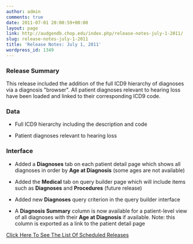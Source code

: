 ```yaml
---
author: admin
comments: true
date: 2011-07-01 20:00:59+00:00
layout: page
link: http://audgendb.chop.edu/index.php/release-notes-july-1-2011/
slug: release-notes-july-1-2011
title: 'Release Notes: July 1, 2011'
wordpress_id: 1349
---
```


### Release Summary


This release included the addition of the full ICD9 hierarchy of diagnoses via a diagnosis "browser". All patient diagnoses relevant to hearing loss have been loaded and linked to their corresponding ICD9 code.


### Data





	
  * Full ICD9 hierarchy including the description and code

	
  * Patient diagnoses relevant to hearing loss




### Interface





	
  * Added a **Diagnoses** tab on each patient detail page which shows all diagnoses in order by **Age at Diagnosis** (some ages are not available)

	
  * Added the **Medical** tab on query builder page which will include items such as **Diagnoses** and **Procedures** (future release)

	
  * Added new **Diagnoses** query criterion in the query builder interface

	
  * A **Diagnosis Summary** column is now available for a patient-level view of all diagnoses with their **Age at Diagnosis** if available. Note: this column is exported as a link to the patient detail page


[Click Here To See The List Of Scheduled Releases](http://audgendb.chop.edu/index.php/about/new-features-scheduled/)
